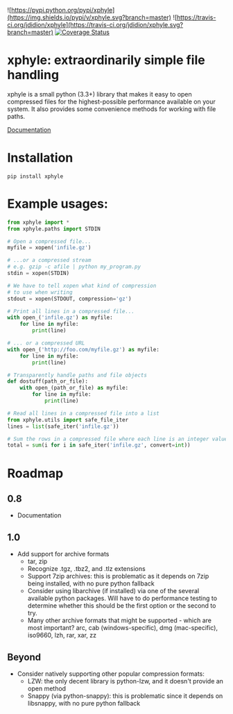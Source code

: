 ![https://pypi.python.org/pypi/xphyle](https://img.shields.io/pypi/v/xphyle.svg?branch=master)
![https://travis-ci.org/jdidion/xphyle](https://travis-ci.org/jdidion/xphyle.svg?branch=master)
[![Coverage Status](https://coveralls.io/repos/github/jdidion/xphyle/badge.svg?branch=master)](https://coveralls.io/github/jdidion/xphyle?branch=master)

# xphyle: extraordinarily simple file handling

xphyle is a small python (3.3+) library that makes it easy to open compressed
files for the highest-possible performance available on your system. It also
provides some convenience methods for working with file paths.

[Documentation](https://xphyle.readthedocs.io)

# Installation

```
pip install xphyle
```

# Example usages:

```python
from xphyle import *
from xphyle.paths import STDIN

# Open a compressed file...
myfile = xopen('infile.gz')

# ...or a compressed stream
# e.g. gzip -c afile | python my_program.py
stdin = xopen(STDIN)

# We have to tell xopen what kind of compression
# to use when writing
stdout = xopen(STDOUT, compression='gz')

# Print all lines in a compressed file...
with open_('infile.gz') as myfile:
    for line in myfile:
        print(line)

# ... or a compressed URL
with open_('http://foo.com/myfile.gz') as myfile:
    for line in myfile:
        print(line)

# Transparently handle paths and file objects
def dostuff(path_or_file):
    with open_(path_or_file) as myfile:
        for line in myfile:
            print(line)

# Read all lines in a compressed file into a list
from xphyle.utils import safe_file_iter
lines = list(safe_iter('infile.gz'))

# Sum the rows in a compressed file where each line is an integer value
total = sum(i for i in safe_iter('infile.gz', convert=int))
```

# Roadmap

## 0.8

* Documentation

## 1.0

* Add support for archive formats
    * tar, zip
    * Recognize .tgz, .tbz2, and .tlz extensions
    * Support 7zip archives: this is problematic as it depends on 7zip being installed, with no pure python fallback
    * Consider using libarchive (if installed) via one of the several available python packages. Will have to do performance testing to determine whether this should be the first option or the second to try.
    * Many other archive formats that might be supported - which are most important? arc, cab (windows-specific), dmg (mac-specific), iso9660, lzh, rar, xar, zz

## Beyond

* Consider natively supporting other popular compression formats:
    * LZW: the only decent library is python-lzw, and it doesn't provide an open method
    * Snappy (via python-snappy): this is problematic since it depends on libsnappy, with no pure python fallback
